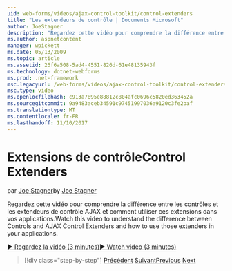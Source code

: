 ```yaml
---
uid: web-forms/videos/ajax-control-toolkit/control-extenders
title: "Les extendeurs de contrôle | Documents Microsoft"
author: JoeStagner
description: "Regardez cette vidéo pour comprendre la différence entre les contrôles et les extendeurs de contrôle AJAX et comment utiliser ces extensions dans vos applications."
ms.author: aspnetcontent
manager: wpickett
ms.date: 05/13/2009
ms.topic: article
ms.assetid: 26f6a508-5ad4-4551-826d-61e48135943f
ms.technology: dotnet-webforms
ms.prod: .net-framework
msc.legacyurl: /web-forms/videos/ajax-control-toolkit/control-extenders
msc.type: video
ms.openlocfilehash: c913a7895e88812c804afc0696c5820ed363452a
ms.sourcegitcommit: 9a9483aceb34591c97451997036a9120c3fe2baf
ms.translationtype: MT
ms.contentlocale: fr-FR
ms.lasthandoff: 11/10/2017
---
```

<a name="control-extenders"></a><span data-ttu-id="a80d3-103">Extensions de contrôle</span><span class="sxs-lookup"><span data-stu-id="a80d3-103">Control Extenders</span></span>
====================
<span data-ttu-id="a80d3-104">par [Joe Stagner](https://github.com/JoeStagner)</span><span class="sxs-lookup"><span data-stu-id="a80d3-104">by [Joe Stagner](https://github.com/JoeStagner)</span></span>

<span data-ttu-id="a80d3-105">Regardez cette vidéo pour comprendre la différence entre les contrôles et les extendeurs de contrôle AJAX et comment utiliser ces extensions dans vos applications.</span><span class="sxs-lookup"><span data-stu-id="a80d3-105">Watch this video to understand the difference between Controls and AJAX Control Extenders and how to use those extenders in your applications.</span></span>

[<span data-ttu-id="a80d3-106">&#9654; Regardez la vidéo (3 minutes)</span><span class="sxs-lookup"><span data-stu-id="a80d3-106">&#9654; Watch video (3 minutes)</span></span>](https://channel9.msdn.com/Blogs/ASP-NET-Site-Videos/control-extenders)

>[!div class="step-by-step"]
<span data-ttu-id="a80d3-107">[Précédent](utilize-the-ajax-rating-control-in-the-aspnet-toolkit.md)
[Suivant](color-picker.md)</span><span class="sxs-lookup"><span data-stu-id="a80d3-107">[Previous](utilize-the-ajax-rating-control-in-the-aspnet-toolkit.md)
[Next](color-picker.md)</span></span>
